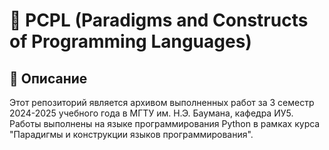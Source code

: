 # 📌 PCPL (Paradigms and Constructs of Programming Languages)

## 📖 Описание
Этот репозиторий является архивом выполненных работ за 3 семестр 2024-2025 учебного года в МГТУ им. Н.Э. Баумана, кафедра ИУ5. Работы выполнены на языке программирования Python в рамках курса "Парадигмы и конструкции языков программирования".
